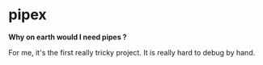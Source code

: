 # pipex
**Why on earth would I need pipes ?**

For me, it's the first really tricky project. It is really hard to debug by hand.
